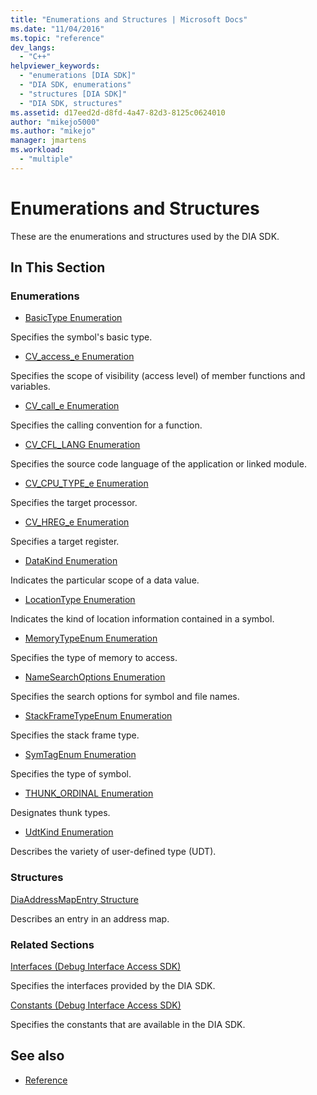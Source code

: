 ```yaml
---
title: "Enumerations and Structures | Microsoft Docs"
ms.date: "11/04/2016"
ms.topic: "reference"
dev_langs:
  - "C++"
helpviewer_keywords:
  - "enumerations [DIA SDK]"
  - "DIA SDK, enumerations"
  - "structures [DIA SDK]"
  - "DIA SDK, structures"
ms.assetid: d17eed2d-d8fd-4a47-82d3-8125c0624010
author: "mikejo5000"
ms.author: "mikejo"
manager: jmartens
ms.workload:
  - "multiple"
---
```

# Enumerations and Structures

These are the enumerations and structures used by the DIA SDK.

## In This Section

### Enumerations

- [BasicType Enumeration](../../debugger/debug-interface-access/basictype.md)

 Specifies the symbol's basic type.

- [CV_access_e Enumeration](../../debugger/debug-interface-access/cv-access-e.md)

 Specifies the scope of visibility (access level) of member functions and variables.

- [CV_call_e Enumeration](../../debugger/debug-interface-access/cv-call-e.md)

 Specifies the calling convention for a function.

- [CV_CFL_LANG Enumeration](../../debugger/debug-interface-access/cv-cfl-lang.md)

 Specifies the source code language of the application or linked module.

- [CV_CPU_TYPE_e Enumeration](../../debugger/debug-interface-access/cv-cpu-type-e.md)

 Specifies the target processor.

- [CV_HREG_e Enumeration](../../debugger/debug-interface-access/cv-hreg-e.md)

 Specifies a target register.

- [DataKind Enumeration](../../debugger/debug-interface-access/datakind.md)

 Indicates the particular scope of a data value.

- [LocationType Enumeration](../../debugger/debug-interface-access/locationtype.md)

 Indicates the kind of location information contained in a symbol.

- [MemoryTypeEnum Enumeration](../../debugger/debug-interface-access/memorytypeenum.md)

 Specifies the type of memory to access.

- [NameSearchOptions Enumeration](../../debugger/debug-interface-access/namesearchoptions.md)

 Specifies the search options for symbol and file names.

- [StackFrameTypeEnum Enumeration](../../debugger/debug-interface-access/stackframetypeenum.md)

 Specifies the stack frame type.

- [SymTagEnum Enumeration](../../debugger/debug-interface-access/symtagenum.md)

 Specifies the type of symbol.

- [THUNK_ORDINAL Enumeration](../../debugger/debug-interface-access/thunk-ordinal.md)

 Designates thunk types.

- [UdtKind Enumeration](../../debugger/debug-interface-access/udtkind.md)

 Describes the variety of user-defined type (UDT).

### Structures

[DiaAddressMapEntry Structure](../../debugger/debug-interface-access/diaaddressmapentry.md)

Describes an entry in an address map.

### Related Sections

[Interfaces (Debug Interface Access SDK)](../../debugger/debug-interface-access/interfaces-debug-interface-access-sdk.md)

Specifies the interfaces provided by the DIA SDK.

[Constants (Debug Interface Access SDK)](../../debugger/debug-interface-access/constants-debug-interface-access-sdk.md)

Specifies the constants that are available in the DIA SDK.

## See also

- [Reference](../../debugger/debug-interface-access/debug-interface-access-sdk-reference.md)